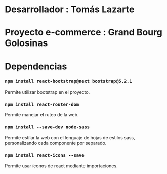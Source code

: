 # Desarrollador : Tomás Lazarte

# Proyecto e-commerce : Grand Bourg Golosinas


# Dependencias

### `npm install react-bootstrap@next bootstrap@5.2.1`
Permite utilizar bootstrap en el proyecto.

### `npm install react-router-dom`
Permite manejar el ruteo de la web.

### `npm install --save-dev node-sass`
Permite estilar la web con el lenguaje de hojas de estilos sass, personalizando cada componente por separado.

### `npm install react-icons --save`
Permite usar íconos de react mediante importaciones.

